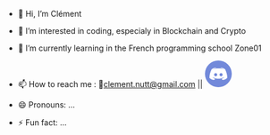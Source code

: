 - 👋 Hi, I’m Clément
- 👀 I’m interested in coding, especialy in Blockchain and Crypto
- 🌱 I’m currently learning in the French programming school Zone01
- 📫 How to reach me : 📧clement.nutt@gmail.com || <svg xmlns="http://www.w3.org/2000/svg" width="48" height="48" fill="none" viewBox="0 0 48 48" id="discord"><rect width="48" height="48" fill="#7289DA" rx="24"></rect><path fill="#fff" d="M36.0367 15.7798C33.8349 14.0183 31.1927 13.1376 28.4037 12.9908L27.9633 13.4312C30.4587 14.0183 32.6606 15.1926 34.7156 16.8073C32.2202 15.4862 29.4312 14.6055 26.4954 14.3119C25.6147 14.1651 24.8807 14.1651 24 14.1651C23.1193 14.1651 22.3853 14.1651 21.5046 14.3119C18.5688 14.6055 15.7798 15.4862 13.2844 16.8073C15.3394 15.1926 17.5413 14.0183 20.0367 13.4312L19.5963 12.9908C16.8073 13.1376 14.1651 14.0183 11.9633 15.7798C9.46789 20.4771 8.14679 25.7615 8 31.1926C10.2018 33.5413 13.2844 35.0092 16.5138 35.0092C16.5138 35.0092 17.5413 33.8349 18.2752 32.8073C16.367 32.367 14.6055 31.3394 13.4312 29.7248C14.4587 30.3119 15.4862 30.8991 16.5138 31.3394C17.8349 31.9266 19.156 32.2202 20.4771 32.5138C21.6514 32.6605 22.8257 32.8073 24 32.8073C25.1743 32.8073 26.3486 32.6605 27.5229 32.5138C28.844 32.2202 30.1651 31.9266 31.4862 31.3394C32.5138 30.8991 33.5413 30.3119 34.5688 29.7248C33.3945 31.3394 31.633 32.367 29.7248 32.8073C30.4587 33.8349 31.4862 35.0092 31.4862 35.0092C34.7156 35.0092 37.7982 33.5413 40 31.1926C39.8532 25.7615 38.5321 20.4771 36.0367 15.7798ZM19.156 28.5504C17.6881 28.5504 16.367 27.2293 16.367 25.6147C16.367 24 17.6881 22.6789 19.156 22.6789C20.6239 22.6789 21.945 24 21.945 25.6147C21.945 27.2293 20.6239 28.5504 19.156 28.5504ZM28.844 28.5504C27.3761 28.5504 26.055 27.2293 26.055 25.6147C26.055 24 27.3761 22.6789 28.844 22.6789C30.3119 22.6789 31.633 24 31.633 25.6147C31.633 27.2293 30.3119 28.5504 28.844 28.5504Z"></path></svg>

- 😄 Pronouns: ...
- ⚡ Fun fact: ...

<!---
ClemNTTS/ClemNTTS is a ✨ special ✨ repository because its `README.md` (this file) appears on your GitHub profile.
You can click the Preview link to take a look at your changes.
--->
